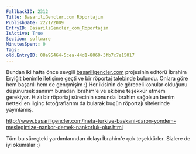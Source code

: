 ```yaml
---
FallbackID: 2312
Title: BasariliGencler.com Röportajım
PublishDate: 22/1/2009
EntryID: BasariliGencler_com_Roportajim
IsActive: True
Section: software
MinutesSpent: 0
Tags: 
old.EntryID: 08e95464-5cea-44d1-8060-3fb7c7e15017
---
```

Bundan iki hafta önce sevgili
[basariligencler.com](http://www.basariligencler.com/ineta-turkiye-baskani-daron-yondem-meslegimize-nankor-demek-nankorluk-olur.html)
projesinin editörü İbrahim Eryiğit benimle iletişime geçti ve bir
röportaj talebinde bulundu. Onlara göre hem başarılı hem de gençmişim :)
Her ikisinin de göreceli konular olduğunu düşünürsek sanırım buradan
İbrahim'e ve ekibine teşekkür etmem gerekiyor. Hızlı bir röportaj
sürecinin sonunda İbrahim sağolsun benim netteki en ilginç
fotoğraflarımı da bularak bugün röportajı sitelerinde yayınlamış.

<http://www.basariligencler.com/ineta-turkiye-baskani-daron-yondem-meslegimize-nankor-demek-nankorluk-olur.html>

Tüm bu süreçteki yardımlarından dolayı İbrahim'e çok teşekkürler.
Sizlere de iyi okumalar :)


